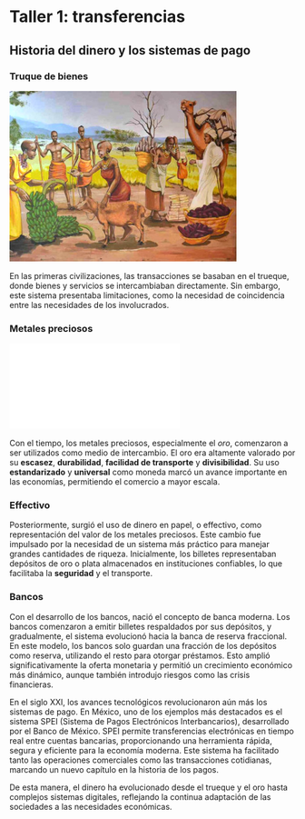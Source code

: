 # Taller 1: transferencias

## Historia del dinero y los sistemas de pago

### Truque de bienes

![Truque de bienes en Niger](./truque_de_bienes.jpg)

En las primeras civilizaciones, las transacciones se basaban en el trueque, donde bienes y servicios se intercambiaban directamente. Sin embargo, este sistema presentaba limitaciones, como la necesidad de coincidencia entre las necesidades de los involucrados.

### Metales preciosos

![Metales preciosos](./metales_preciosos.md)

Con el tiempo, los metales preciosos, especialmente el *oro*, comenzaron a ser utilizados como medio de intercambio. El oro era altamente valorado por su **escasez**, **durabilidad**, **facilidad de transporte** y **divisibilidad**. Su uso **estandarizado** y **universal** como moneda marcó un avance importante en las economías, permitiendo el comercio a mayor escala.

### Effectivo

Posteriormente, surgió el uso de dinero en papel, o effectivo, como representación del valor de los metales preciosos. Este cambio fue impulsado por la necesidad de un sistema más práctico para manejar grandes cantidades de riqueza. Inicialmente, los billetes representaban depósitos de oro o plata almacenados en instituciones confiables, lo que facilitaba la **seguridad** y el transporte.

### Bancos

Con el desarrollo de los bancos, nació el concepto de banca moderna. Los bancos comenzaron a emitir billetes respaldados por sus depósitos, y gradualmente, el sistema evolucionó hacia la banca de reserva fraccional. En este modelo, los bancos solo guardan una fracción de los depósitos como reserva, utilizando el resto para otorgar préstamos. Esto amplió significativamente la oferta monetaria y permitió un crecimiento económico más dinámico, aunque también introdujo riesgos como las crisis financieras.

En el siglo XXI, los avances tecnológicos revolucionaron aún más los sistemas de pago. En México, uno de los ejemplos más destacados es el sistema SPEI (Sistema de Pagos Electrónicos Interbancarios), desarrollado por el Banco de México. SPEI permite transferencias electrónicas en tiempo real entre cuentas bancarias, proporcionando una herramienta rápida, segura y eficiente para la economía moderna. Este sistema ha facilitado tanto las operaciones comerciales como las transacciones cotidianas, marcando un nuevo capítulo en la historia de los pagos.

De esta manera, el dinero ha evolucionado desde el trueque y el oro hasta complejos sistemas digitales, reflejando la continua adaptación de las sociedades a las necesidades económicas.

